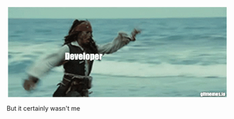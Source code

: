 <!-- Header -->
<p align="center">
    <img src='https://github.com/s1ma82/s1ma82/blob/main/src/developer-recruiters.gif'/>
</p>

But it certainly wasn't me
<!-- About me -->

<!-- Еechnologies -->

<!-- Projects -->

<!-- Возьмите не работу -->
